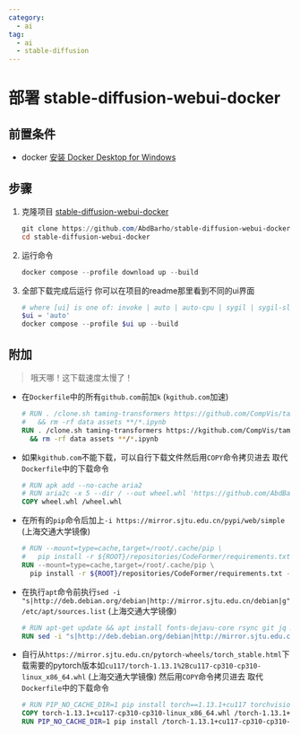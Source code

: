 ```yaml
---
category:
  - ai
tag:
  - ai
  - stable-diffusion
---
```


# 部署 stable-diffusion-webui-docker

## 前置条件

- docker [安装 Docker Desktop for Windows](../docker/install.md)

## 步骤

1. 克隆项目 [stable-diffusion-webui-docker](https://github.com/AbdBarho/stable-diffusion-webui-docker)
   ```powershell
   git clone https://github.com/AbdBarho/stable-diffusion-webui-docker --depth=1
   cd stable-diffusion-webui-docker
   ```
2. 运行命令
   ```powershell
   docker compose --profile download up --build
   ```
3. 全部下载完成后运行
   你可以在项目的readme那里看到不同的ui界面
   ```powershell
   # where [ui] is one of: invoke | auto | auto-cpu | sygil | sygil-sl
   $ui = 'auto'
   docker compose --profile $ui up --build
   ```

## 附加

> 哦天哪！这下载速度太慢了！

- 在`Dockerfile`中的所有`github.com`前加`k` (`kgithub.com`加速)
  ```Dockerfile
  # RUN . /clone.sh taming-transformers https://github.com/CompVis/taming-transformers.git 24268930bf1dce879235a7fddd0b2355b84d7ea6 \
  #   && rm -rf data assets **/*.ipynb
  RUN . /clone.sh taming-transformers https://kgithub.com/CompVis/taming-transformers.git 24268930bf1dce879235a7fddd0b2355b84d7ea6 \
    && rm -rf data assets **/*.ipynb
  ```
- 如果`kgithub.com`不能下载，可以自行下载文件然后用`COPY`命令拷贝进去 取代`Dockerfile`中的下载命令
  ```Dockerfile
  # RUN apk add --no-cache aria2
  # RUN aria2c -x 5 --dir / --out wheel.whl 'https://github.com/AbdBarho/stable-diffusion-webui-docker/releases/download/5.0.0/xformers-0.0.17.dev449-cp310-cp310-manylinux2014_x86_64.whl'
  COPY wheel.whl /wheel.whl
  ```
- 在所有的`pip`命令后加上`-i https://mirror.sjtu.edu.cn/pypi/web/simple` (上海交通大学镜像)
  ```Dockerfile
  # RUN --mount=type=cache,target=/root/.cache/pip \
  #   pip install -r ${ROOT}/repositories/CodeFormer/requirements.txt
  RUN --mount=type=cache,target=/root/.cache/pip \
    pip install -r ${ROOT}/repositories/CodeFormer/requirements.txt -i https://mirror.sjtu.edu.cn/pypi/web/simple
  ```
- 在执行`apt`命令前执行`sed -i "s|http://deb.debian.org/debian|http://mirror.sjtu.edu.cn/debian|g" /etc/apt/sources.list` (上海交通大学镜像)
  ```Dockerfile
  # RUN apt-get update && apt install fonts-dejavu-core rsync git jq moreutils -y && apt-get clean
  RUN sed -i "s|http://deb.debian.org/debian|http://mirror.sjtu.edu.cn/debian|g" /etc/apt/sources.list && apt-get update && apt install fonts-dejavu-core rsync git jq moreutils -y && apt-get clean
  ```
- 自行从`https://mirror.sjtu.edu.cn/pytorch-wheels/torch_stable.html`下载需要的pytorch版本如`cu117/torch-1.13.1%2Bcu117-cp310-cp310-linux_x86_64.whl` (上海交通大学镜像)
  然后用`COPY`命令拷贝进去 取代`Dockerfile`中的下载命令
  ```Dockerfile
  # RUN PIP_NO_CACHE_DIR=1 pip install torch==1.13.1+cu117 torchvision --extra-index-url https://download.pytorch.org/whl/cu117
  COPY torch-1.13.1+cu117-cp310-cp310-linux_x86_64.whl /torch-1.13.1+cu117-cp310-cp310-linux_x86_64.whl
  RUN PIP_NO_CACHE_DIR=1 pip install /torch-1.13.1+cu117-cp310-cp310-linux_x86_64.whl torchvision -i https://mirror.sjtu.edu.cn/pypi/web/simple
  ```

